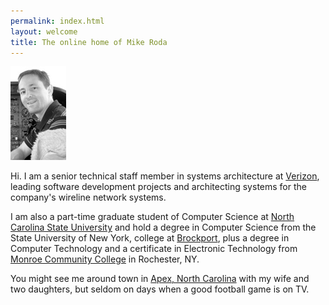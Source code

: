 ```yaml
---
permalink: index.html
layout: welcome
title: The online home of Mike Roda
---
```


<p><img src="images/mikeroda.jpg" class="inline-left" />
  
Hi. I am a senior technical staff member in systems architecture at 
<a href="http://www.verizon.com">Verizon</a>, leading software development projects 
and architecting systems for the company's wireline network systems.

<p>I am also a part-time graduate student of Computer Science at 
<a href="http://www.ncsu.edu">North Carolina State University</a> and hold a degree
in Computer Science from the State University of New York, college at 
<a href="http://www.brockport.edu">Brockport</a>, plus a degree in Computer Technology 
and a certificate in Electronic Technology from
<a href="http://www.monroecc.edu">Monroe Community College</a> in Rochester, NY.</p>

<p>You might see me around town in <a href="http://www.apexnc.org">Apex, North Carolina</a> 
with my wife and two daughters, but seldom on days when a good football game is on TV.</p>
